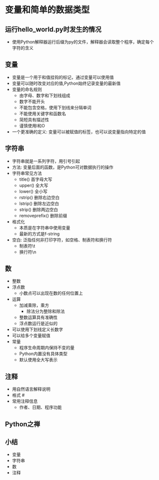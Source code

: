 # 变量和简单的数据类型

## 运行hello_world.py时发生的情况
- 使用Python解释器运行后缀为py的文件，解释器会读取整个程序，确定每个字符的含义

## 变量
- 变量是一个用于和值挂钩的标记，通过变量可以使用值
- 变量可以随时改变对应的值,Python始终记录变量的最新值
- 变量的命名规则
    - 由字母、数字和下划线组成
    - 数字不能开头
    - 不能包含空格，使用下划线来分隔单词
    - 不能使用关键字和函数名
    - 简短具有描述性
    - 谨慎使用l和O
- 一个更准确的定义: 变量可以被赋值的标签，也可以说变量指向特定的值

## 字符串
- 字符串就是一系列字符，用引号引起
- 方法: 变量后面的函数，是Python可对数据执行的操作
- 字符串常见方法
    - title() 首字母大写
    - upper() 全大写
    - lower() 全小写
    - rstrip() 删除右边空白
    - lstrip() 删除左边空白
    - strip() 删除两边空白
    - removeprefix() 删除前缀
- 格式化
    - 本质是在字符串中使用变量
    - 最新的方式是f-string
- 空白: 泛指任何非打印字符，如空格、制表符和换行符
    - 制表符\t
    - 换行符\n

## 数
- 整数
- 浮点数
    - 小数点可以出现在数的任何位置上
- 运算
    - 加减乘除，乘方
        - 除法分为整除和除法
    - 整数运算具有准确性
    - 浮点数运行是近似的
- 可以使用下划线定义长数字
- 可以给多个变量赋值
- 常量
    - 程序生命周期内保持不变的量
    - Python内置没有具体类型
    - 默认使用全大写表示
## 注释
- 用自然语言解释说明
- 格式 #
- 常用注释信息
    - 作者、日期、程序功能
## Python之禅

## 小结
- 变量
- 字符串
- 数
- 注释